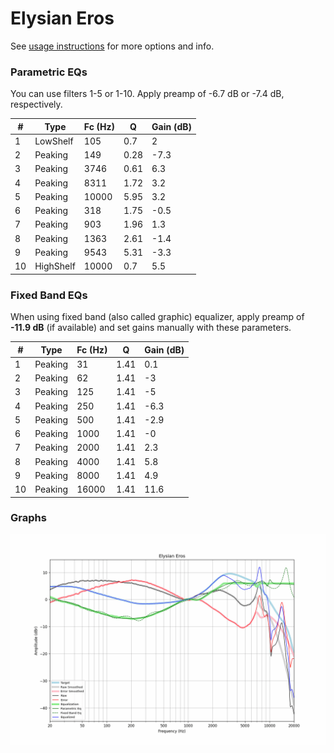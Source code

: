 # Elysian Eros
See [usage instructions](https://github.com/jaakkopasanen/AutoEq#usage) for more options and info.

### Parametric EQs
You can use filters 1-5 or 1-10. Apply preamp of -6.7 dB or -7.4 dB, respectively.

|   # | Type      |   Fc (Hz) |    Q |   Gain (dB) |
|-----|-----------|-----------|------|-------------|
|   1 | LowShelf  |       105 | 0.7  |         2   |
|   2 | Peaking   |       149 | 0.28 |        -7.3 |
|   3 | Peaking   |      3746 | 0.61 |         6.3 |
|   4 | Peaking   |      8311 | 1.72 |         3.2 |
|   5 | Peaking   |     10000 | 5.95 |         3.2 |
|   6 | Peaking   |       318 | 1.75 |        -0.5 |
|   7 | Peaking   |       903 | 1.96 |         1.3 |
|   8 | Peaking   |      1363 | 2.61 |        -1.4 |
|   9 | Peaking   |      9543 | 5.31 |        -3.3 |
|  10 | HighShelf |     10000 | 0.7  |         5.5 |

### Fixed Band EQs
When using fixed band (also called graphic) equalizer, apply preamp of **-11.9 dB** (if available) and set gains manually with these parameters.

|   # | Type    |   Fc (Hz) |    Q |   Gain (dB) |
|-----|---------|-----------|------|-------------|
|   1 | Peaking |        31 | 1.41 |         0.1 |
|   2 | Peaking |        62 | 1.41 |        -3   |
|   3 | Peaking |       125 | 1.41 |        -5   |
|   4 | Peaking |       250 | 1.41 |        -6.3 |
|   5 | Peaking |       500 | 1.41 |        -2.9 |
|   6 | Peaking |      1000 | 1.41 |        -0   |
|   7 | Peaking |      2000 | 1.41 |         2.3 |
|   8 | Peaking |      4000 | 1.41 |         5.8 |
|   9 | Peaking |      8000 | 1.41 |         4.9 |
|  10 | Peaking |     16000 | 1.41 |        11.6 |

### Graphs
![](./Elysian%20Eros.png)
